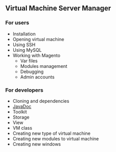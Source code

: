 ## Virtual Machine Server Manager
### For users

* Installation
* Opening virtual machine
* Using SSH
* Using MySQL
* Working with Magento
    * Var files
    * Modules management
    * Debugging
    * Admin accounts
    
    
### For developers
* Cloning and dependencies
* [JavaDoc](javadoc/index.html)
* Toolkit
* Storage
* View
* VM class
* Creating new type of virtual machine
* Creating new modules to virtual machine
* Creating new windows